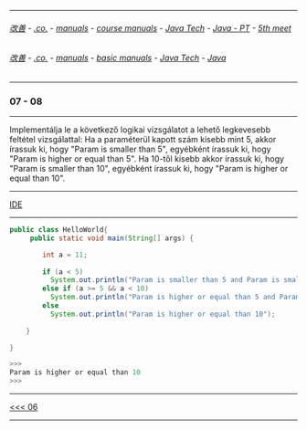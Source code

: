 
---

###### [改善](https://github.com/ttltrk/0C/blob/master/README.MD) - [.co.](https://github.com/ttltrk/PRG/blob/master/CODING.MD) - [manuals](https://github.com/ttltrk/PRG/blob/master/MAN.MD) - [course manuals](https://github.com/ttltrk/PRG/blob/master/COUR_MAN.MD) - [Java Tech](https://github.com/ttltrk/PRG/blob/master/JAVA/DOC/CM/JT.MD) - [Java - PT](https://github.com/ttltrk/PRG/blob/master/JAVA/DOC/BJM/TOMI/JJ.MD) - [5th meet](https://github.com/ttltrk/PRG/blob/master/JAVA/DOC/BJM/TOMI/05/05.MD) 

###### [改善](https://github.com/ttltrk/0C/blob/master/README.MD) - [.co.](https://github.com/ttltrk/PRG/blob/master/CODING.MD) - [manuals](https://github.com/ttltrk/PRG/blob/master/MAN.MD) - [basic manuals](https://github.com/ttltrk/PRG/blob/master/MANUALS.MD) - [Java Tech](https://github.com/ttltrk/PRG/blob/master/JAVA/DOC/JT/JT.MD) - [Java](https://github.com/ttltrk/PRG/blob/master/JAVA/DOC/OJM/OJM.MD)

---

### 07 - 08

---

Implementálja le a következő logikai vizsgálatot a lehető legkevesebb feltétel vizsgálattal: Ha a paraméterül kapott szám kisebb mint 5, 
akkor írassuk ki, hogy "Param is smaller than 5", egyébként írassuk ki, hogy "Param is higher or equal than 5". Ha 10-től kisebb akkor 
írassuk ki, hogy "Param is smaller than 10", egyébként írassuk ki, hogy "Param is higher or equal than 10".

---

[IDE](https://www.tutorialspoint.com/compile_java_online.php)

---

```java
public class HelloWorld{
     public static void main(String[] args) {

        int a = 11;
        
		if (a < 5) 
		  System.out.println("Param is smaller than 5 and Param is smaller than 10");
		else if (a >= 5 && a < 10)
		  System.out.println("Param is higher or equal than 5 and Param is smaller than 10");
		else
		  System.out.println("Param is higher or equal than 10");  
		
	}

}

>>>
Param is higher or equal than 10
>>>
```

---

[<<< 06](https://github.com/ttltrk/PRG/blob/master/JAVA/DOC/BJM/TOMI/05/06/06.MD)

---
